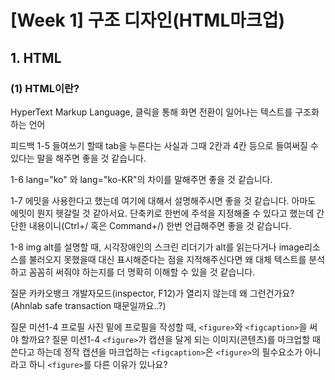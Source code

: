 # [Week 1] 구조 디자인(HTML마크업)
## 1. HTML
### (1) HTML이란? 
HyperText Markup Language, 클릭을 통해 화면 전환이 일어나는 텍스트를 구조화하는 언어


피드백
1-5 들여쓰기 할때 tab을 누른다는 사실과 그때 2칸과 4칸 등으로 들여써질 수 있다는 말을 해주면 좋을 것 같습니다.

1-6 lang="ko" 와 lang="ko-KR"의 차이를 말해주면 좋을 것 같습니다.

1-7 에밋을 사용한다고 했는데 여기에 대해서 설명해주시면 좋을 것 같습니다. 아마도 에밋이 뭔지 헷갈릴 것 같아서요.
단축키로 한번에 주석을 지정해줄 수 있다고 했는데 간단한 내용이니(Ctrl+/ 혹은 Command+/) 한번 언급해주면 좋을 것 같습니다.

1-8 img alt를 설명할 때, 시각장애인의 스크린 리더기가 alt를 읽는다거나 image리소스를 불러오지 못했을때 대신 표시해준다는 점을 지적해주신다면 왜 대체 텍스트를 분석하고 꼼꼼히 써줘야 하는지를 더 명확히 이해할 수 있을 것 같습니다. 

질문 카카오뱅크 개발자모드(inspector, F12)가 열리지 않는데 왜 그런건가요?(Ahnlab safe transaction 때문일까요..?)

질문 미션1-4 프로필 사진 밑에 프로필을 작성할 때, `<figure>`와 `<figcaption>`을 써야 할까요?
질문 미션1-4 `<figure>`가 캡션을 달게 되는 이미지(콘텐츠)를 마크업할 때 쓴다고 하는데 정작 캡션을 마크업하는 `<figcaption>`은 `<figure>`의 필수요소가 아니라고 하니 `<figure>`를 다른 이유가 있나요?